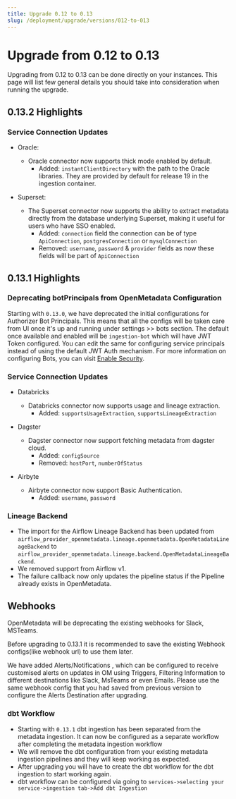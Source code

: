 ```yaml
---
title: Upgrade 0.12 to 0.13
slug: /deployment/upgrade/versions/012-to-013
---
```


# Upgrade from 0.12 to 0.13

Upgrading from 0.12 to 0.13 can be done directly on your instances. This page will list few general details you should take into consideration when running the upgrade.


## 0.13.2 Highlights

### Service Connection Updates

- Oracle:
  - Oracle connector now supports thick mode enabled by default.
    - Added: `instantClientDirectory` with the path to the Oracle libraries. They are provided by default for release 19
      in the ingestion container.

- Superset:
  - The Superset connector now supports the ability to extract metadata directly from the database underlying Superset, making it useful for users who have SSO enabled.
    - Added: `connection` field the connection can be of type `ApiConnection`, `postgresConnection` or `mysqlConnection`
    - Removed: `username`, `password` & `provider` fields as now these fields will be part of `ApiConnection`

## 0.13.1 Highlights

### Deprecating botPrincipals from OpenMetadata Configuration

Starting with `0.13.0`, we have deprecated the initial configurations for Authorizer Bot Principals. This means that all 
the configs will be taken care from UI once it's up and running under settings >> bots section. The default once available 
and enabled will be `ingestion-bot` which will have JWT Token configured. You can edit the same for configuring service 
principals instead of using the default JWT Auth mechanism. For more information on configuring Bots, you can 
visit [Enable Security](/deployment/security).

### Service Connection Updates

- Databricks
  - Databricks connector now supports usage and lineage extraction.
    - Added: `supportsUsageExtraction`, `supportsLineageExtraction`

- Dagster
  - Dagster connector now support fetching metadata from dagster cloud.
    - Added: `configSource`
    - Removed: `hostPort`, `numberOfStatus`

- Airbyte
  - Airbyte connector now support Basic Authentication.
    - Added: `username`, `password`

### Lineage Backend

- The import for the Airflow Lineage Backend has been updated from `airflow_provider_openmetadata.lineage.openmetadata.OpenMetadataLineageBackend`
to `airflow_provider_openmetadata.lineage.backend.OpenMetadataLineageBackend`.
- We removed support from Airflow v1.
- The failure callback now only updates the pipeline status if the Pipeline already exists in OpenMetadata.

## Webhooks

OpenMetadata will be deprecating the existing webhooks for Slack, MSTeams.

Before upgrading to 0.13.1 it is recommended to save the existing Webhook configs(like webhook url) to use them later.

We have added Alerts/Notifications , which can be configured to receive customised alerts on updates in OM using Triggers, Filtering Information to different destinations like Slack, MsTeams or even Emails.
Please use the same webhook config that you had saved from previous version to configure the Alerts Destination after upgrading.

### dbt Workflow

- Starting with `0.13.1` dbt ingestion has been separated from the metadata ingestion. It can now be configured as a separate workflow after completing the metadata ingestion workflow
- We will remove the dbt configuration from your existing metadata ingestion pipelines and they will keep working as expected.
- After upgrading you will have to create the dbt workflow for the dbt ingestion to start working again.
- dbt workflow can be configured via going to `services->selecting your service->ingestion tab->Add dbt Ingestion`

